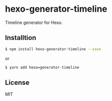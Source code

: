 # hexo-generator-timeline

Timeline generator for Hexo.

## Installtion

```bash
$ npm install hexo-generator-timeline --save
```

or

```bash
$ yarn add hexo=generator-timeline
```

## License

MIT

